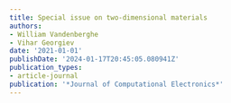 ```yaml
---
title: Special issue on two-dimensional materials
authors:
- William Vandenberghe
- Vihar Georgiev
date: '2021-01-01'
publishDate: '2024-01-17T20:45:05.080941Z'
publication_types:
- article-journal
publication: '*Journal of Computational Electronics*'
---
```

